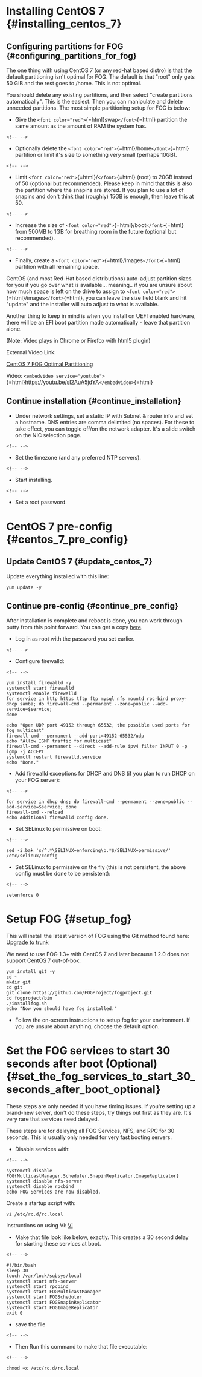 # Installing CentOS 7 {#installing_centos_7}

## Configuring partitions for FOG {#configuring_partitions_for_fog}

The one thing with using CentOS 7 (or any red-hat based distro) is that
the default partitioning isn\'t optimal for FOG. The default is that
\"root\" only gets 50 GiB and the rest goes to /home. This is not
optimal.

You should delete any existing partitions, and then select \"create
partitions automatically\". This is the easiest. Then you can manipulate
and delete unneeded partitions. The most simple partitioning setup for
FOG is below:

-   Give the `<font color="red">`{=html}swap`</font>`{=html} partition
    the same amount as the amount of RAM the system has.

```{=html}
<!-- -->
```
-   Optionally delete the
    `<font color="red">`{=html}/home`</font>`{=html} partition or limit
    it\'s size to something very small (perhaps 10GB).

```{=html}
<!-- -->
```
-   Limit `<font color="red">`{=html}/`</font>`{=html} (root) to 20GB
    instead of 50 (optional but recommended). Please keep in mind that
    this is also the partition where the snapins are stored. If you plan
    to use a lot of snapins and don\'t think that (roughly) 15GB is
    enough, then leave this at 50.

```{=html}
<!-- -->
```
-   Increase the size of
    `<font color="red">`{=html}/boot`</font>`{=html} from 500MB to 1GB
    for breathing room in the future (optional but recommended).

```{=html}
<!-- -->
```
-   Finally, create a `<font color="red">`{=html}/images`</font>`{=html}
    partition with all remaining space.

CentOS (and most Red-Hat based distributions) auto-adjust partition
sizes for you if you go over what is available\... meaning.. if you are
unsure about how much space is left on the drive to assign to
`<font color="red">`{=html}/images`</font>`{=html}, you can leave the
size field blank and hit \"update\" and the installer will auto adjust
to what is available.

Another thing to keep in mind is when you install on UEFI enabled
hardware, there will be an EFI boot partition made automatically - leave
that partition alone.

(Note: Video plays in Chrome or Firefox with html5 plugin)

External Video Link:

[CentOS 7 FOG Optimal Partitioning](https://youtu.be/sI2AuA5jdYA)

Video:
`<embedvideo service="youtube">`{=html}<https://youtu.be/sI2AuA5jdYA>`</embedvideo>`{=html}

## Continue installation {#continue_installation}

-   Under network settings, set a static IP with Subnet & router info
    and set a hostname. DNS entries are comma delimited (no spaces). For
    these to take effect, you can toggle off/on the network adapter.
    It\'s a slide switch on the NIC selection page.

```{=html}
<!-- -->
```
-   Set the timezone (and any preferred NTP servers).

```{=html}
<!-- -->
```
-   Start installing.

```{=html}
<!-- -->
```
-   Set a root password.

# CentOS 7 pre-config {#centos_7_pre_config}

## Update CentOS 7 {#update_centos_7}

Update everything installed with this line:

    yum update -y

## Continue pre-config {#continue_pre_config}

After installation is complete and reboot is done, you can work through
putty from this point forward. You can get a copy
[here](http://www.chiark.greenend.org.uk/~sgtatham/putty/download.html).

-   Log in as root with the password you set earlier.

```{=html}
<!-- -->
```
-   Configure firewalld:

```{=html}
<!-- -->
```
    yum install firewalld -y
    systemctl start firewalld
    systemctl enable firewalld
    for service in http https tftp ftp mysql nfs mountd rpc-bind proxy-dhcp samba; do firewall-cmd --permanent --zone=public --add-service=$service; 
    done

    echo "Open UDP port 49152 through 65532, the possible used ports for fog multicast" 
    firewall-cmd --permanent --add-port=49152-65532/udp
    echo "Allow IGMP traffic for multicast"
    firewall-cmd --permanent --direct --add-rule ipv4 filter INPUT 0 -p igmp -j ACCEPT
    systemctl restart firewalld.service
    echo "Done."

-   Add firewalld exceptions for DHCP and DNS (if you plan to run DHCP
    on your FOG server):

```{=html}
<!-- -->
```
    for service in dhcp dns; do firewall-cmd --permanent --zone=public --add-service=$service; done
    firewall-cmd --reload
    echo Additional firewalld config done.

-   Set SELinux to permissive on boot:

```{=html}
<!-- -->
```
    sed -i.bak 's/^.*\SELINUX=enforcing\b.*$/SELINUX=permissive/' /etc/selinux/config

-   Set SELinux to permissive on the fly (this is not persistent, the
    above config must be done to be persistent):

```{=html}
<!-- -->
```
    setenforce 0

# Setup FOG {#setup_fog}

This will install the latest version of FOG using the Git method found
here: [Upgrade to trunk](Upgrade_to_trunk "wikilink")

We need to use FOG 1.3+ with CentOS 7 and later because 1.2.0 does not
support CentOS 7 out-of-box.

    yum install git -y
    cd ~
    mkdir git
    cd git
    git clone https://github.com/FOGProject/fogproject.git
    cd fogproject/bin
    ./installfog.sh
    echo "Now you should have fog installed."

-   Follow the on-screen instructions to setup fog for your environment.
    If you are unsure about anything, choose the default option.

# Set the FOG services to start 30 seconds after boot (Optional) {#set_the_fog_services_to_start_30_seconds_after_boot_optional}

These steps are only needed if you have timing issues. If you\'re
setting up a brand-new server, don\'t do these steps, try things out
first as they are. It\'s very rare that services need delayed.

These steps are for delaying all FOG Services, NFS, and RPC for 30
seconds. This is usually only needed for very fast booting servers.

-   Disable services with:

```{=html}
<!-- -->
```
    systemctl disable FOG{MulticastManager,Scheduler,SnapinReplicator,ImageReplicator}
    systemctl disable nfs-server
    systemctl disable rpcbind
    echo FOG Services are now disabled.

Create a startup script with:

    vi /etc/rc.d/rc.local

Instructions on using Vi: [Vi](Vi "wikilink")

-   Make that file look like below, exactly. This creates a 30 second
    delay for starting these services at boot.

```{=html}
<!-- -->
```
    #!/bin/bash
    sleep 30
    touch /var/lock/subsys/local
    systemctl start nfs-server
    systemctl start rpcbind
    systemctl start FOGMulticastManager
    systemctl start FOGScheduler
    systemctl start FOGSnapinReplicator
    systemctl start FOGImageReplicator
    exit 0

-   save the file

```{=html}
<!-- -->
```
-   Then Run this command to make that file executable:

```{=html}
<!-- -->
```
    chmod +x /etc/rc.d/rc.local
